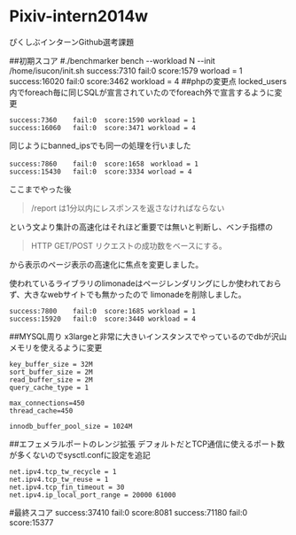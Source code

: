 Pixiv-intern2014w
=================

ぴくしぶインターンGithub選考課題

##初期スコア
    #./benchmarker bench --workload N --init /home/isucon/init.sh
    success:7310	fail:0	score:1579 worload = 1
    success:16020	fail:0	score:3462 workload = 4
##phpの変更点
locked_users内でforeach毎に同じSQLが宣言されていたのでforeach外で宣言するように変更

    success:7360	fail:0	score:1590 workload = 1
    success:16060	fail:0	score:3471 workload = 4

同じようにbanned_ipsでも同一の処理を行いました

    success:7860	fail:0	score:1658　workload = 1
    success:15430	fail:0	score:3334 worload = 4

ここまでやった後

>/report は1分以内にレスポンスを返さなければならない

という文より集計の高速化はそれほど重要では無いと判断し、ベンチ指標の

>HTTP GET/POST リクエストの成功数をベースにする。

から表示のページ表示の高速化に焦点を変更しました。

使われているライブラリのlimonadeはページレンダリングにしか使われておらず、大きなwebサイトでも無かったので
limonadeを削除しました。

    success:7800	fail:0	score:1685 workload = 1
    success:15920	fail:0	score:3440 workload = 4

##MYSQL周り
x3largeと非常に大きいインスタンスでやっているのでdbが沢山メモリを使えるように変更

    key_buffer_size = 32M
    sort_buffer_size = 2M
    read_buffer_size = 2M
    query_cache_type = 1

    max_connections=450
    thread_cache=450

    innodb_buffer_pool_size = 1024M


##エフェメラルポートのレンジ拡張
デフォルトだとTCP通信に使えるポート数が多くないのでsysctl.confに設定を追記

    net.ipv4.tcp_tw_recycle = 1
    net.ipv4.tcp_tw_reuse = 1
    net.ipv4.tcp_fin_timeout = 30
    net.ipv4.ip_local_port_range = 20000 61000

#最終スコア
    success:37410	fail:0	score:8081
    success:71180	fail:0	score:15377
